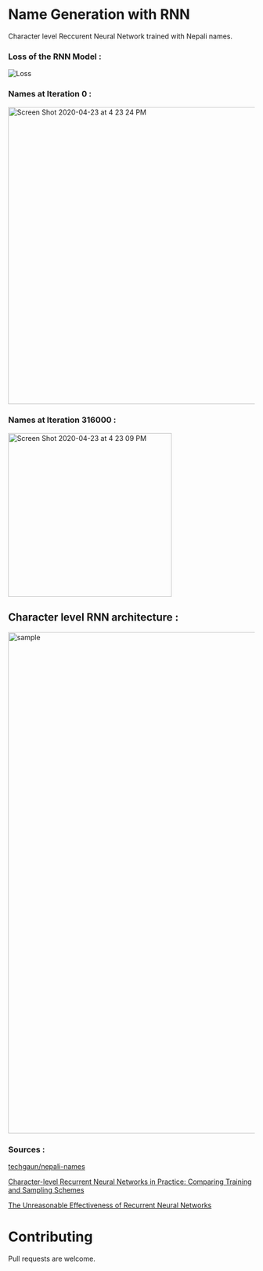 # Name Generation with RNN

Character level Reccurent Neural Network trained with Nepali names.

### Loss of the RNN Model :

![Loss](https://user-images.githubusercontent.com/53033648/80145857-d8ecea00-857e-11ea-961f-0cd4d5923eac.png)

### Names at Iteration 0 : 

<img width="606" alt="Screen Shot 2020-04-23 at 4 23 24 PM" src="https://user-images.githubusercontent.com/53033648/80145874-e3a77f00-857e-11ea-91ed-2aaf6ca5f517.png">

### Names at Iteration 316000 : 
<img width="334" alt="Screen Shot 2020-04-23 at 4 23 09 PM" src="https://user-images.githubusercontent.com/53033648/80145872-e3a77f00-857e-11ea-85f3-a9310aad259e.png">

## Character level RNN architecture : 

<img width="1022" alt="sample" src="https://user-images.githubusercontent.com/53033648/80164929-3b0e1500-85a8-11ea-8610-819b30590f84.png">

### Sources : 
[techgaun/nepali-names](https://github.com/techgaun/nepali-names)

[Character-level Recurrent Neural Networks in Practice: Comparing Training and Sampling Schemes](https://arxiv.org/pdf/1801.00632.pdf)

[The Unreasonable Effectiveness of Recurrent Neural Networks](http://karpathy.github.io/2015/05/21/rnn-effectiveness/)


# Contributing
Pull requests are welcome.
